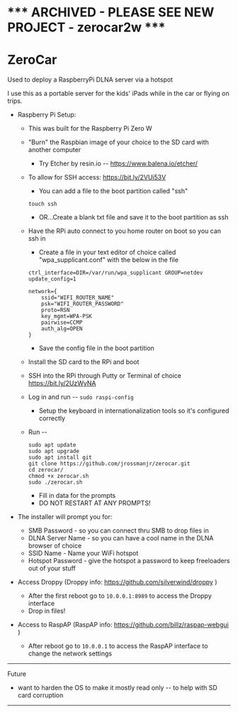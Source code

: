 # *** ARCHIVED - PLEASE SEE NEW PROJECT - zerocar2w ***

# ZeroCar
Used to deploy a RaspberryPi DLNA server via a hotspot

I use this as a portable server for the kids' iPads while in the car or flying on trips.

- Raspberry Pi Setup:
    - This was built for the Raspberry Pi Zero W

    - "Burn" the Raspbian image of your choice to the SD card with another computer
        - Try Etcher by resin.io -- https://www.balena.io/etcher/

    - To allow for SSH access: https://bit.ly/2VUi53V
        - You can add a file to the boot partition called "ssh"
       ```
       touch ssh
       ```
        - OR...Create a blank txt file and save it to the boot partition as ssh

    - Have the RPi auto connect to you home router on boot so you can ssh in
        - Create a file in your text editor of choice called "wpa_supplicant.conf" with the below in the file
        ```
        ctrl_interface=DIR=/var/run/wpa_supplicant GROUP=netdev
        update_config=1

        network={
            ssid="WIFI_ROUTER_NAME"
            psk="WIFI_ROUTER_PASSWORD"
            proto=RSN
            key_mgmt=WPA-PSK
            pairwise=CCMP
            auth_alg=OPEN
        }
        ```
        - Save the config file in the boot partition

    - Install the SD card to the RPi and boot

    - SSH into the RPi through Putty or Terminal of choice https://bit.ly/2UzWyNA

    - Log in and run -- `sudo raspi-config`
        - Setup the keyboard in internationalization tools so it's configured correctly

    - Run --
        ```
        sudo apt update
        sudo apt upgrade
        sudo apt install git
        git clone https://github.com/jrossmanjr/zerocar.git
        cd zerocar/
        chmod +x zerocar.sh
        sudo ./zerocar.sh
        ```
        - Fill in data for the prompts
        - DO NOT RESTART AT ANY PROMPTS!

- The installer will prompt you for:
    - SMB Password - so you can connect thru SMB to drop files in
    - DLNA Server Name - so you can have a cool name in the DLNA browser of choice
    - SSID Name - Name your WiFi hotspot
    - Hotspot Password - give the hotspot a password to keep freeloaders out of your stuff
    
- Access Droppy (Droppy info: https://github.com/silverwind/droppy )
    - After the first reboot go to ``` 10.0.0.1:8989 ``` to access the Droppy interface
    - Drop in files!
- Access to RaspAP (RaspAP info: https://github.com/billz/raspap-webgui )  
    - After reboot go to ```10.0.0.1``` to access the RaspAP interface to change the network settings

-------------------------------------------------------------------------------------------------------------------------
Future
- want to harden the OS to make it mostly read only -- to help with SD card corruption



-------------------------------------------------------------------------------------------------------------------------
